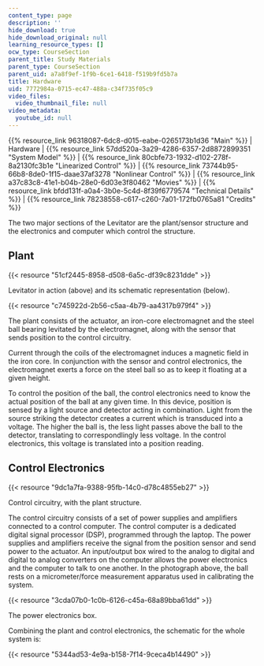 ```yaml
---
content_type: page
description: ''
hide_download: true
hide_download_original: null
learning_resource_types: []
ocw_type: CourseSection
parent_title: Study Materials
parent_type: CourseSection
parent_uid: a7a8f9ef-1f9b-6ce1-6418-f519b9fd5b7a
title: Hardware
uid: 7772984a-0715-ec47-488a-c34f735f05c9
video_files:
  video_thumbnail_file: null
video_metadata:
  youtube_id: null
---
```


{{% resource_link 96318087-6dc8-d015-eabe-0265173b1d36 "Main" %}} | Hardware | {{% resource_link 57dd520a-3a29-4286-6357-2d8872899351 "System Model" %}} | {{% resource_link 80cbfe73-1932-d102-278f-8a2130fc3b1e "Linearized Control" %}} | {{% resource_link 73744b95-66b8-8de0-1f15-daae37af3278 "Nonlinear Control" %}} | {{% resource_link a37c83c8-41e1-b04b-28e0-6d03e3f80462 "Movies" %}} | {{% resource_link bfdd131f-a0a4-3b0e-5c4d-8f39f6779574 "Technical Details" %}} | {{% resource_link 78238558-c617-c260-7a01-172fb0765a81 "Credits" %}}

The two major sections of the Levitator are the plant/sensor structure and the electronics and computer which control the structure.

Plant
-----

{{< resource "51cf2445-8958-d508-6a5c-df39c8231dde" >}}

Levitator in action (above) and its schematic representation (below).

{{< resource "c745922d-2b56-c5aa-4b79-aa4317b979f4" >}}

The plant consists of the actuator, an iron-core electromagnet and the steel ball bearing levitated by the electromagnet, along with the sensor that sends position to the control circuitry.

Current through the coils of the electromagnet induces a magnetic field in the iron core. In conjunction with the sensor and control electronics, the electromagnet exerts a force on the steel ball so as to keep it floating at a given height.

To control the position of the ball, the control electronics need to know the actual position of the ball at any given time. In this device, position is sensed by a light source and detector acting in combination. Light from the source striking the detector creates a current which is transduced into a voltage. The higher the ball is, the less light passes above the ball to the detector, translating to correspondlingly less voltage. In the control electronics, this voltage is translated into a position reading.

Control Electronics
-------------------

{{< resource "9dc1a7fa-9388-95fb-14c0-d78c4855eb27" >}}

Control circuitry, with the plant structure.

The control circuitry consists of a set of power supplies and amplifiers connected to a control computer. The control computer is a dedicated digital signal processor (DSP), programmed through the laptop. The power supplies and amplifiers receive the signal from the position sensor and send power to the actuator. An input/output box wired to the analog to digital and digital to analog converters on the computer allows the power electronics and the computer to talk to one another. In the photograph above, the ball rests on a micrometer/force measurement apparatus used in calibrating the system.

{{< resource "3cda07b0-1c0b-6126-c45a-68a89bba61dd" >}}

The power electronics box.

Combining the plant and control electronics, the schematic for the whole system is:

{{< resource "5344ad53-4e9a-b158-7f14-9ceca4b14490" >}}